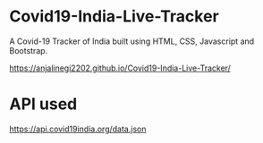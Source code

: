 # Covid19-India-Live-Tracker
A Covid-19 Tracker of India built using HTML, CSS, Javascript and Bootstrap.

https://anjalinegi2202.github.io/Covid19-India-Live-Tracker/

# API used 
https://api.covid19india.org/data.json
